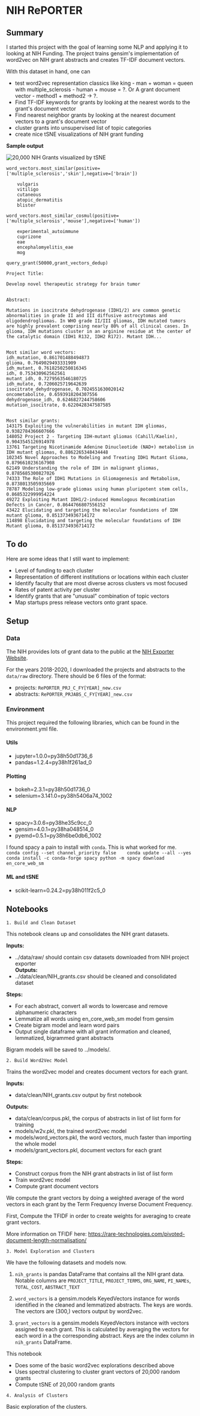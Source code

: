 # NIH RePORTER

## Summary

I started this project with the goal of learning some NLP and applying it to looking at NIH Funding. The project trains gensim's implementation of word2vec on NIH grant abstracts and creates TF-IDF document vectors. 

With this dataset in hand, one can    
- test word2vec representation classics like king - man + woman = queen with multiple_sclerosis - human + mouse = ?. Or A grant document vector - method1 + method2 -> ?. 
- Find TF-IDF keywords for grants by looking at the nearest words to the grant's document vector
- Find nearest neighbor grants by looking at the nearest document vectors to a grant's document vector
- cluster grants into unsupervised list of topic categories
- create nice tSNE visualizations of NIH grant funding

**Sample output**   

![20,000 NIH Grants visualized by tSNE](NIH_Grants_20000.png)

`word_vectors.most_similar(positive=['multiple_sclerosis','skin'],negative=['brain'])`  

```
    vulgaris
    vitiligo
    cutaneous
    atopic_dermatitis
    blister
```


`word_vectors.most_similar_cosmul(positive=['multiple_sclerosis','mouse'],negative=['human'])` 

```
    experimental_autoimmune
    cuprizone
    eae
    encephalomyelitis_eae
    mog
```

`query_grant(50000,grant_vectors_dedup)`

```
Project Title: 

Develop novel therapeutic strategy for brain tumor


Abstract: 

Mutations in isocitrate dehydrogenase (IDH1/2) are common genetic abnormalities in grade II and III diffusive astrocytomas and oligodendrogliomas. In WHO grade II/III gliomas, IDH mutated tumors are highly prevalent comprising nearly 80% of all clinical cases. In glioma, IDH mutations cluster in an arginine residue at the center of the catalytic domain (IDH1 R132, IDH2 R172). Mutant IDH...


Most similar word vectors:
idh_mutation, 0.861701488494873
glioma, 0.7649029493331909
idh_mutant, 0.7618250250816345
idh, 0.753430962562561
mutant_idh, 0.7279563546180725
idh_mutate, 0.7206025719642639
isocitrate_dehydrogenase, 0.7024551630020142
oncometabolite, 0.6593918204307556
dehydrogenase_idh, 0.6246827244758606
mutation_isocitrate, 0.6220428347587585


Most similar grants: 
143175 Exploiting the vulnerabilities in mutant IDH gliomas, 0.9382784366607666
148052 Project 2 - Targeting IDH-mutant gliomas (Cahill/Kaelin), 0.9043545126914978
13761 Targeting Nicotinamide Adenine Dinucleotide (NAD+) metabolism in IDH mutant gliomas, 0.8862265348434448
102345 Novel Approaches to Modeling and Treating IDH1 Mutant Glioma, 0.8796610236167908
62149 Understanding the role of IDH in malignant gliomas, 0.8785685300827026
74333 The Role of IDH1 Mutations in Gliomagenesis and Metabolism, 0.8738013505935669
78787 Modeling low-grade gliomas using human pluripotent stem cells, 0.8685322999954224
49272 Exploiting Mutant IDH1/2-induced Homologous Recombination Defects in Cancer, 0.8644766807556152
43422 Elucidating and targeting the molecular foundations of IDH mutant glioma, 0.8513734936714172
114898 Elucidating and targeting the molecular foundations of IDH Mutant glioma, 0.8513734936714172
```



## To do
Here are some ideas that I still want to implement: 
- Level of funding to each cluster  
- Representation of different institutions or locations within each cluster  
- Identify faculty that are most diverse across clusters vs most focused  
- Rates of patent activity per cluster  
- Identify grants that are "unusual" combination of topic vectors  
- Map startups press release vectors onto grant space.  

## Setup

### Data

The NIH provides lots of grant data to the public at the [NIH Exporter Website](https://exporter.nih.gov/ExPORTER_Catalog.aspx). 

For the years 2018-2020, I downloaded the projects and abstracts to the `data/raw` directory. There should be 6 files of the format:  
- projects: `RePORTER_PRJ_C_FY[YEAR]_new.csv`
- abstracts: `RePORTER_PRJABS_C_FY[YEAR]_new.csv`

### Environment

This project required the following libraries, which can be found in the environment.yml file.  

#### Utils
- jupyter=1.0.0=py38h50d1736_6
- pandas=1.2.4=py38h1f261ad_0

#### Plotting 
- bokeh=2.3.1=py38h50d1736_0
- selenium=3.141.0=py38h5406a74_1002 

#### NLP 
- spacy=3.0.6=py38he35c9cc_0
- gensim=4.0.1=py38ha048514_0
- pyemd=0.5.1=py38h6be0db6_1002

I found spacy a pain to install with `conda`. This is what worked for me.    
``conda config --set channel_priority false   
conda update --all --yes   
conda install -c conda-forge spacy
python -m spacy download en_core_web_sm
``  

#### ML and tSNE
- scikit-learn=0.24.2=py38h011f2c5_0

## Notebooks

`1. Build and Clean Dataset`

This notebook cleans up and consolidates the NIH grant datasets. 

**Inputs:**
 - ../data/raw/ should contain csv datasets downloaded from NIH project exporter   
**Outputs:** 
 - ../data/clean/NIH_grants.csv should be cleaned and consolidated dataset
 
 
**Steps:**
- For each abstract, convert all words to lowercase and remove alphanumeric characters
- Lemmatize all words using en_core_web_sm model from gensim
- Create bigram model and learn word pairs
- Output single dataframe with all grant information and cleaned, lemmatized, bigrammed grant abstracts
 
Bigram models will be saved to ../models/. 

`2. Build Word2Vec Model`

Trains the word2vec model and creates document vectors for each grant. 

**Inputs:**
- data/clean/NIH_grants.csv output by first notebook   

**Outputs:** 
- data/clean/corpus.pkl, the corpus of abstracts in list of list form for training
- models/w2v.pkl, the trained word2vec model
- models/word_vectors.pkl, the word vectors, much faster than importing the whole model
- models/grant_vectors.pkl, document vectors for each grant

**Steps:**
- Construct corpus from the NIH grant abstracts in list of list form
- Train word2vec model
- Compute grant document vectors

We compute the grant vectors by doing a weighted average of the word vectors in each grant by the Term Frequency Inverse Document Frequency. 

First, Compute the TFIDF in order to create weights for averaging to create grant vectors. 

More information on TFIDF here: https://rare-technologies.com/pivoted-document-length-normalisation/

`3. Model Exploration and Clusters`

We have the following datasets and models now. 
1. `nih_grants` is pandas DataFrame that contains all the NIH grant data. Notable columns are `PROJECT_TITLE`, `PROJECT_TERMS`, `ORG_NAME`, `PI_NAMEs`, `TOTAL_COST`, `ABSTRACT_TEXT`

2. `word_vectors` is a gensim.models KeyedVectors instance for words identified in the cleaned and lemmatized abstracts. The keys are words. The vectors are (300,) vectors output by word2vec. 

3. `grant_vectors` is a gensim.models KeyedVectors instance with vectors assigned to each grant. This is calculated by averaging the vectors for each word in a the corresponding abstract. Keys are the index column in `nih_grants` DataFrame.

This notebook  
- Does some of the basic word2vec explorations described above
- Uses spectral clustering to cluster grant vectors of 20,000 random grants
- Compute tSNE of 20,000 random grants

`4. Analysis of Clusters`

Basic exploration of the clusters. 


